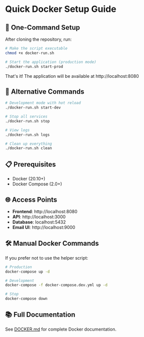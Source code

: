 # Quick Docker Setup Guide

## 🚀 One-Command Setup

After cloning the repository, run:

```bash
# Make the script executable
chmod +x docker-run.sh

# Start the application (production mode)
./docker-run.sh start-prod
```

That's it! The application will be available at http://localhost:8080

## 🔧 Alternative Commands

```bash
# Development mode with hot reload
./docker-run.sh start-dev

# Stop all services
./docker-run.sh stop

# View logs
./docker-run.sh logs

# Clean up everything
./docker-run.sh clean
```

## 📋 Prerequisites

- Docker (20.10+)
- Docker Compose (2.0+)

## 🌐 Access Points

- **Frontend**: http://localhost:8080
- **API**: http://localhost:3000
- **Database**: localhost:5432
- **Email UI**: http://localhost:9000

## 🛠️ Manual Docker Commands

If you prefer not to use the helper script:

```bash
# Production
docker-compose up -d

# Development
docker-compose -f docker-compose.dev.yml up -d

# Stop
docker-compose down
```

## 📚 Full Documentation

See [DOCKER.md](DOCKER.md) for complete Docker documentation.
